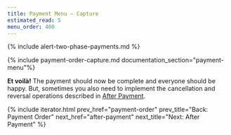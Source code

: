 ```yaml
---
title: Payment Menu – Capture
estimated_read: 5
menu_order: 400
---
```


{% include alert-two-phase-payments.md %}

{% include payment-order-capture.md documentation_section="payment-menu"%}

**Et voilà!** The payment should now be complete and
everyone should be happy. But, sometimes you also need to implement the
cancellation and reversal operations described in [After Payment][after-payment].

{% include iterator.html prev_href="payment-order"
                         prev_title="Back: Payment Order"
                         next_href="after-payment"
                         next_title="Next: After Payment" %}

[after-payment]: /payment-menu/after-payment
